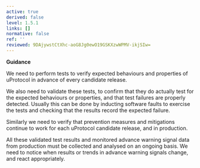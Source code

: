 ```yaml
---
active: true
derived: false
level: 1.5.1
links: []
normative: false
ref: ''
reviewed: 9DAjywstCtXhc-aoG8Jg0ewO19GSKXzwWPMV-ikjSIw=
---
```


**Guidance**

We need to perform tests to verify expected behaviours and properties of uProtocol
in advance of every candidate release.

We also need to validate these tests, to confirm that they do actually test
for the expected behaviours or properties, and that test failures are
properly detected. Usually this can be done by inducting software faults to
exercise the tests and checking that the results record the expected failure.

Similarly we need to verify that prevention measures and mitigations continue
to work for each uProtocol candidate release, and in production.

All these validated test results and monitored advance warning signal data from production
must be collected and analysed on an ongoing basis. We need to notice when
results or trends in advance warning signals change, and react appropriately.
